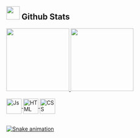 ## <img src="https://media.giphy.com/media/iY8CRBdQXODJSCERIr/giphy.gif" width="35"><b> Github Stats </b>
<div>
  <a href="https://github.com/eusouch">
  <img height="165" src="https://github-readme-stats.vercel.app/api?username=eusouch&show_icons=true&theme=radical&include_all_commits=true&count_private=true"/>
  <img height="165" src="https://github-readme-stats.vercel.app/api/top-langs/?username=eusouch&layout=compact&langs_count=6&theme=radical"/>
</div>
<div style="display: inline_block"><br>
  <img align="center" alt="Js" height="40" width="40" src="https://cdn.jsdelivr.net/gh/devicons/devicon/icons/javascript/javascript-original.svg">
  <img align="center" alt="HTML" height="40" width="40" src="https://cdn.jsdelivr.net/gh/devicons/devicon/icons/html5/html5-original.svg">
  <img align="center" alt="CSS" height="40" width="40" src="https://cdn.jsdelivr.net/gh/devicons/devicon/icons/css3/css3-original.svg">
</div>
 
 <br>

 
  ![Snake animation](https://github.com/eusouch/eusouch/blob/output/github-contribution-grid-snake.svg)

</div>
